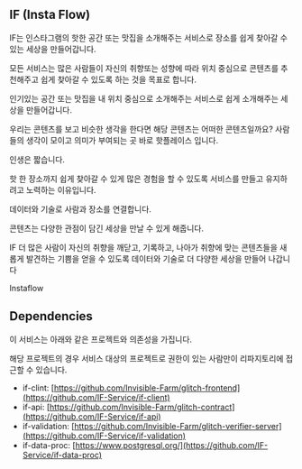 ## IF (Insta Flow)
IF는 인스타그램의 핫한 공간 또는 맛집을 소개해주는 서비스로 장소를 쉽게 찾아갈 수 있는 세상을 만들어갑니다.

모든 서비스는 많은 사람들이 자신의 취향또는 성향에 따라 위치 중심으로 콘텐츠를 추천해주고 쉽게 찾아갈 수 있도록 하는 것을 목표로 합니다.

인기있는 공간 또는 맛집을 내 위치 중심으로 소개해주는 서비스로 쉽게 소개해주는 세상을 만들어갑니다.

우리는 콘텐츠를 보고 비슷한 생각을 한다면 해당 콘텐츠는 어떠한 콘텐츠일까요? 사람들의 생각이 모이고 의미가 부여되는 곳 바로 핫플레이스 입니다. 

인생은 짧습니다. 

핫 한 장소까지 쉽게 찾아갈 수 있게 많은 경험을 할 수 있도록 서비스를 만들고 유지하려고 노력하는 이유입니다.

데이터와 기술로 사람과 장소를 연결합니다.

콘텐츠는 다양한 관점이 담긴 세상을 만날 수 있게 해줍니다. 

IF 더 많은 사람이 자신의 취향을 깨닫고, 기록하고, 나아가 취향에 맞는 콘텐츠들을 새롭게 발견하는 기쁨을 얻을 수 있도록 데이터와 기술로 더 다양한 세상을 만들어 나갑니다

Instaflow


Dependencies
------------
이 서비스는 아래와 같은 프로젝트와 의존성을 가집니다.

해당 프로젝트의 경우 서비스 대상의 프로젝트로 권한이 있는 사람만이 리파지토리에 접근할 수 있습니다.
 
- if-clint: [https://github.com/Invisible-Farm/glitch-frontend](https://github.com/IF-Service/if-client)
- if-api: [https://github.com/Invisible-Farm/glitch-contract](https://github.com/IF-Service/if-api)
- if-validation: [https://github.com/Invisible-Farm/glitch-verifier-server](https://github.com/IF-Service/if-validation)
- if-data-proc: [https://www.postgresql.org/](https://github.com/IF-Service/if-data-proc)
